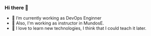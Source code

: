 ### Hi there 👋






- 🔭 I’m currently working as DevOps Enginner
- 💬 Also, I'm working as instructor in MundosE.
- 🌱 I love to learn new technologies, I think that I could teach it later.







